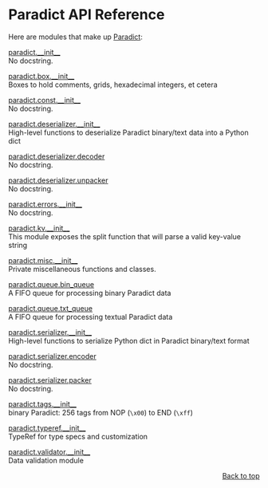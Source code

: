 # Paradict API Reference
Here are modules that make up [Paradict](/README.md):

[paradict.\_\_init\_\_](/docs/api/modules/paradict/__init__/README.md)
<br>
No docstring.

[paradict.box.\_\_init\_\_](/docs/api/modules/paradict/box/__init__/README.md)
<br>
Boxes to hold comments, grids, hexadecimal integers, et cetera

[paradict.const.\_\_init\_\_](/docs/api/modules/paradict/const/__init__/README.md)
<br>
No docstring.

[paradict.deserializer.\_\_init\_\_](/docs/api/modules/paradict/deserializer/__init__/README.md)
<br>
High-level functions to deserialize Paradict binary/text data into a Python dict

[paradict.deserializer.decoder](/docs/api/modules/paradict/deserializer/decoder/README.md)
<br>
No docstring.

[paradict.deserializer.unpacker](/docs/api/modules/paradict/deserializer/unpacker/README.md)
<br>
No docstring.

[paradict.errors.\_\_init\_\_](/docs/api/modules/paradict/errors/__init__/README.md)
<br>
No docstring.

[paradict.kv.\_\_init\_\_](/docs/api/modules/paradict/kv/__init__/README.md)
<br>
This module exposes the split function that will parse a valid key-value string

[paradict.misc.\_\_init\_\_](/docs/api/modules/paradict/misc/__init__/README.md)
<br>
Private miscellaneous functions and classes.

[paradict.queue.bin\_queue](/docs/api/modules/paradict/queue/bin_queue/README.md)
<br>
A FIFO queue for processing binary Paradict data

[paradict.queue.txt\_queue](/docs/api/modules/paradict/queue/txt_queue/README.md)
<br>
A FIFO queue for processing textual Paradict data

[paradict.serializer.\_\_init\_\_](/docs/api/modules/paradict/serializer/__init__/README.md)
<br>
High-level functions to serialize Python dict in Paradict binary/text format

[paradict.serializer.encoder](/docs/api/modules/paradict/serializer/encoder/README.md)
<br>
No docstring.

[paradict.serializer.packer](/docs/api/modules/paradict/serializer/packer/README.md)
<br>
No docstring.

[paradict.tags.\_\_init\_\_](/docs/api/modules/paradict/tags/__init__/README.md)
<br>
binary Paradict: 256 tags from NOP (`\x00`) to END (`\xff`)

[paradict.typeref.\_\_init\_\_](/docs/api/modules/paradict/typeref/__init__/README.md)
<br>
TypeRef for type specs and customization

[paradict.validator.\_\_init\_\_](/docs/api/modules/paradict/validator/__init__/README.md)
<br>
Data validation module

<p align="right"><a href="#paradict-api-reference">Back to top</a></p>
